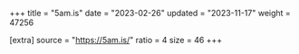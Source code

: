 +++
title = "5am.is"
date = "2023-02-26"
updated = "2023-11-17"
weight = 47256

[extra]
source = "https://5am.is/"
ratio = 4
size = 46
+++
